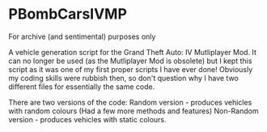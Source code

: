 # PBombCarsIVMP
For archive (and sentimental) purposes only 

A vehicle generation script for the Grand Theft Auto: IV Mutliplayer Mod. It can no longer be used (as the Mutliplayer Mod is obsolete) but I kept this script as it was one of my first proper scripts I have ever done! Obviously my coding skills were rubbish then, so don't question why I have two different files for essentially the same code.

There are two versions of the code: 
Random version - produces vehicles with random colours (Had a few more methods and features)
Non-Random version - produces vehicles with static colours.
